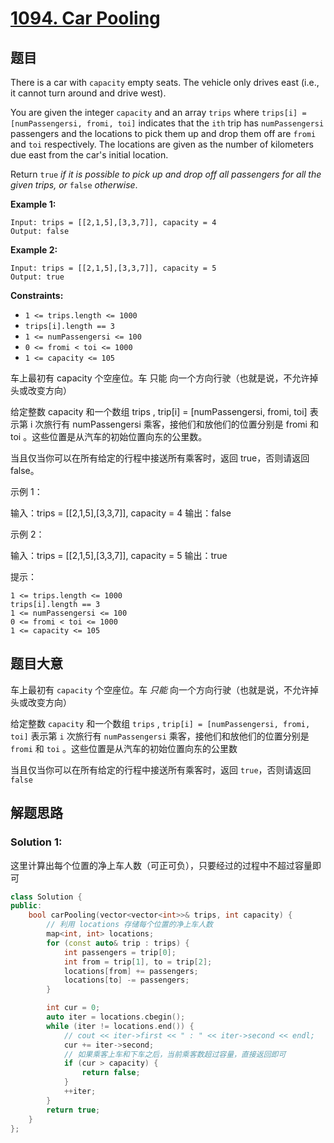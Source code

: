 # [1094. Car Pooling](https://leetcode.cn/problems/car-pooling/)

## 题目

There is a car with `capacity` empty seats. The vehicle only drives east (i.e., it cannot turn around and drive west).

You are given the integer `capacity` and an array `trips` where `trips[i] = [numPassengersi, fromi, toi]` indicates that the `ith` trip has `numPassengersi` passengers and the locations to pick them up and drop them off are `fromi` and `toi` respectively. The locations are given as the number of kilometers due east from the car's initial location.

Return `true` *if it is possible to pick up and drop off all passengers for all the given trips, or* `false` *otherwise*.

 

**Example 1:**

```
Input: trips = [[2,1,5],[3,3,7]], capacity = 4
Output: false
```

**Example 2:**

```
Input: trips = [[2,1,5],[3,3,7]], capacity = 5
Output: true
```

 

**Constraints:**

- `1 <= trips.length <= 1000`
- `trips[i].length == 3`
- `1 <= numPassengersi <= 100`
- `0 <= fromi < toi <= 1000`
- `1 <= capacity <= 105`



车上最初有 capacity 个空座位。车 只能 向一个方向行驶（也就是说，不允许掉头或改变方向）

给定整数 capacity 和一个数组 trips ,  trip[i] = [numPassengersi, fromi, toi] 表示第 i 次旅行有 numPassengersi 乘客，接他们和放他们的位置分别是 fromi 和 toi 。这些位置是从汽车的初始位置向东的公里数。

当且仅当你可以在所有给定的行程中接送所有乘客时，返回 true，否则请返回 false。

 

示例 1：

输入：trips = [[2,1,5],[3,3,7]], capacity = 4
输出：false

示例 2：

输入：trips = [[2,1,5],[3,3,7]], capacity = 5
输出：true

 

提示：

    1 <= trips.length <= 1000
    trips[i].length == 3
    1 <= numPassengersi <= 100
    0 <= fromi < toi <= 1000
    1 <= capacity <= 105

## 题目大意

车上最初有 `capacity` 个空座位。车 *只能* 向一个方向行驶（也就是说，不允许掉头或改变方向）

给定整数 `capacity` 和一个数组 `trips` ,  `trip[i] = [numPassengersi, fromi, toi]` 表示第 `i` 次旅行有 `numPassengersi` 乘客，接他们和放他们的位置分别是 `fromi` 和 `toi` 。这些位置是从汽车的初始位置向东的公里数

当且仅当你可以在所有给定的行程中接送所有乘客时，返回 `true`，否则请返回 `false`

## 解题思路

### Solution 1:

这里计算出每个位置的净上车人数（可正可负），只要经过的过程中不超过容量即可

````c++
class Solution {
public:
    bool carPooling(vector<vector<int>>& trips, int capacity) {
        // 利用 locations 存储每个位置的净上车人数
        map<int, int> locations;
        for (const auto& trip : trips) {
            int passengers = trip[0];
            int from = trip[1], to = trip[2];
            locations[from] += passengers;
            locations[to] -= passengers;
        }

        int cur = 0;
        auto iter = locations.cbegin();
        while (iter != locations.end()) {
            // cout << iter->first << " : " << iter->second << endl;
            cur += iter->second;
            // 如果乘客上车和下车之后，当前乘客数超过容量，直接返回即可
            if (cur > capacity) {
                return false;
            }
            ++iter;
        }
        return true;
    }
};
````





